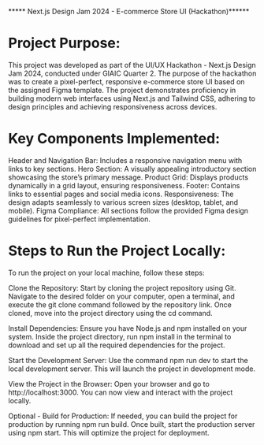 ***** Next.js Design Jam 2024 - E-commerce Store UI (Hackathon)******
# Project Purpose:
This project was developed as part of the UI/UX Hackathon - Next.js Design Jam 2024, conducted under GIAIC Quarter 2. The purpose of the hackathon was to create a pixel-perfect, responsive e-commerce store UI based on the assigned Figma template. The project demonstrates proficiency in building modern web interfaces using Next.js and Tailwind CSS, adhering to design principles and achieving responsiveness across devices.

# Key Components Implemented:
Header and Navigation Bar: Includes a responsive navigation menu with links to key sections.
Hero Section: A visually appealing introductory section showcasing the store’s primary message.
Product Grid: Displays products dynamically in a grid layout, ensuring responsiveness.
Footer: Contains links to essential pages and social media icons.
Responsiveness: The design adapts seamlessly to various screen sizes (desktop, tablet, and mobile).
Figma Compliance: All sections follow the provided Figma design guidelines for pixel-perfect implementation.

# Steps to Run the Project Locally:
To run the project on your local machine, follow these steps:

Clone the Repository: Start by cloning the project repository using Git. Navigate to the desired folder on your computer, open a terminal, and execute the git clone command followed by the repository link. Once cloned, move into the project directory using the cd command.

Install Dependencies: Ensure you have Node.js and npm installed on your system. Inside the project directory, run npm install in the terminal to download and set up all the required dependencies for the project.

Start the Development Server: Use the command npm run dev to start the local development server. This will launch the project in development mode.

View the Project in the Browser: Open your browser and go to http://localhost:3000. You can now view and interact with the project locally.

Optional - Build for Production: If needed, you can build the project for production by running npm run build. Once built, start the production server using npm start. This will optimize the project for deployment.